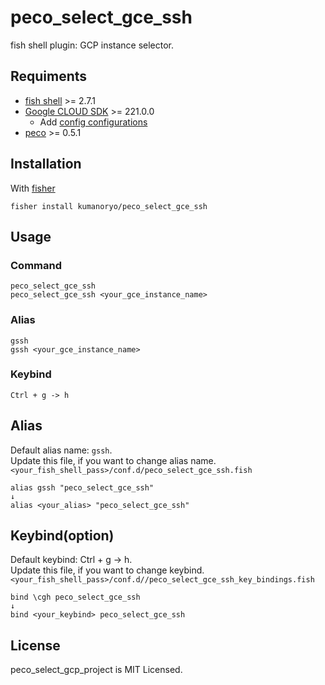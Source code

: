 # peco_select_gce_ssh
fish shell plugin: GCP instance selector.

## Requiments
- [fish shell](https://fishshell.com/) >= 2.7.1
- [Google CLOUD SDK](https://cloud.google.com/sdk/) >= 221.0.0
    - Add [config configurations](https://cloud.google.com/sdk/gcloud/reference/config/configurations/)
- [peco](https://github.com/peco/peco) >= 0.5.1

## Installation
With [fisher](https://github.com/jorgebucaran/fisher)
```console
fisher install kumanoryo/peco_select_gce_ssh
```

## Usage
### Command
```console
peco_select_gce_ssh
peco_select_gce_ssh <your_gce_instance_name>
```
### Alias
```console
gssh
gssh <your_gce_instance_name>
```
### Keybind
```console
Ctrl + g -> h
```

## Alias
Default alias name: `gssh`.   
Update this file, if you want to change alias name.  
`<your_fish_shell_pass>/conf.d/peco_select_gce_ssh.fish`
```fish
alias gssh "peco_select_gce_ssh"
↓
alias <your_alias> "peco_select_gce_ssh"
```

## Keybind(option)
Default keybind: Ctrl + g -> h.  
Update this file, if you want to change keybind.  
`<your_fish_shell_pass>/conf.d//peco_select_gce_ssh_key_bindings.fish`
```fish
bind \cgh peco_select_gce_ssh
↓
bind <your_keybind> peco_select_gce_ssh
```

## License
peco_select_gcp_project is MIT Licensed.